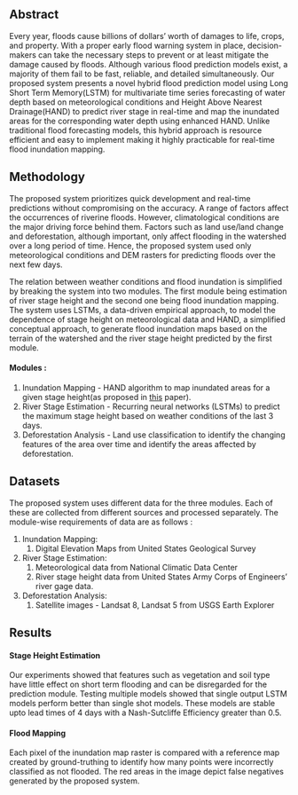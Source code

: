 ## Abstract
Every year, floods cause billions of dollars’ worth of damages to life, crops, and property. With 
a proper early flood warning system in place, decision-makers can take the necessary steps to 
prevent or at least mitigate the damage caused by floods. Although various flood prediction 
models exist, a majority of them fail to be fast, reliable, and detailed simultaneously. Our 
proposed system presents a novel hybrid flood prediction model using Long Short Term Memory(LSTM) 
for multivariate time series forecasting of water depth based on meteorological conditions and 
Height Above Nearest Drainage(HAND) to predict river stage in real-time and map the inundated 
areas for the corresponding water depth using enhanced HAND. Unlike traditional flood forecasting 
models, this hybrid approach is resource efficient and easy to implement making it highly 
practicable for real-time flood inundation mapping.

## Methodology
The proposed system prioritizes quick development and real-time predictions without compromising 
on the accuracy. A range of factors affect the occurrences of riverine floods. However, 
climatological conditions are the major driving force behind them. Factors such as land use/land 
change and deforestation, although important, only affect flooding in the watershed over a long 
period of time. Hence, the proposed system used only meteorological conditions and DEM rasters for 
predicting floods over the next few days.

The relation between weather conditions and flood inundation is simplified by breaking the system 
into two modules. The first module being estimation of river stage height and the second one being 
flood inundation mapping. The system uses LSTMs, a data-driven empirical approach, to model the 
dependence of stage height on meteorological data and HAND, a simplified conceptual approach, to 
generate flood inundation maps based on the terrain of the watershed and the river stage height 
predicted by the first module.

#### Modules :
1. Inundation Mapping - HAND algorithm to map inundated areas for a given stage height(as proposed in [this](http://doi.org/10.1029/2019WR024837) paper).
2. River Stage Estimation - Recurring neural networks (LSTMs) to predict the maximum stage height based on weather conditions of the last 3 days. 
3. Deforestation Analysis - Land use classification to identify the changing features of the area over time and identify the areas affected by deforestation.


## Datasets
The proposed system uses different data for the three modules. Each of these are collected from different sources and processed separately. The module-wise requirements of data are as follows :
1. Inundation Mapping:
    1. Digital Elevation Maps from United States Geological Survey
2. River Stage Estimation:
    1. Meteorological data from National Climatic Data Center
    2. River stage height data from United States Army Corps of Engineers’ river gage data.
3. Deforestation Analysis:
    1. Satellite images - Landsat 8, Landsat 5 from USGS Earth Explorer

## Results
#### Stage Height Estimation
Our experiments showed that features such as vegetation and soil type have little effect on short 
term flooding and can be disregarded for the prediction module. Testing multiple models showed that 
single output LSTM models perform better than single shot models. These models are stable upto lead 
times of 4 days with a Nash-Sutcliffe Efficiency greater than 0.5.

#### Flood Mapping
Each pixel of the inundation map raster is compared with a reference map created by ground-truthing 
to identify how many points were incorrectly classified as not flooded. The red areas in the image 
depict false negatives generated by the proposed system.

